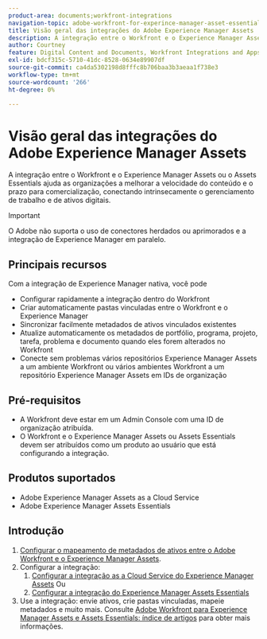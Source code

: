 ```yaml
---
product-area: documents;workfront-integrations
navigation-topic: adobe-workfront-for-experince-manager-asset-essentials
title: Visão geral das integrações do Adobe Experience Manager Assets
description: A integração entre o Workfront e o Experience Manager Assets ou o Assets Essentials permite que as organizações melhorem a velocidade do conteúdo e o prazo para comercialização, conectando intrinsecamente o gerenciamento de trabalho e de ativos digitais.
author: Courtney
feature: Digital Content and Documents, Workfront Integrations and Apps
exl-id: bdcf315c-5710-41dc-8528-0634e89907df
source-git-commit: ca4da5302198d8fffc8b706baa3b3aeaa1f738e3
workflow-type: tm+mt
source-wordcount: '266'
ht-degree: 0%

---
```


# Visão geral das integrações do Adobe Experience Manager Assets

<!-- Audited: 12/2023 -->

A integração entre o Workfront e o Experience Manager Assets ou o Assets Essentials ajuda as organizações a melhorar a velocidade do conteúdo e o prazo para comercialização, conectando intrinsecamente o gerenciamento de trabalho e de ativos digitais.

>[!IMPORTANT]
>
>O Adobe não suporta o uso de conectores herdados ou aprimorados e a integração de Experience Manager em paralelo.

## Principais recursos

Com a integração de Experience Manager nativa, você pode

* Configurar rapidamente a integração dentro do Workfront
* Criar automaticamente pastas vinculadas entre o Workfront e o Experience Manager
* Sincronizar facilmente metadados de ativos vinculados existentes
* Atualize automaticamente os metadados de portfólio, programa, projeto, tarefa, problema e documento quando eles forem alterados no Workfront
* Conecte sem problemas vários repositórios Experience Manager Assets a um ambiente Workfront ou vários ambientes Workfront a um repositório Experience Manager Assets em IDs de organização


## Pré-requisitos

* A Workfront deve estar em um Admin Console com uma ID de organização atribuída.
* O Workfront e o Experience Manager Assets ou Assets Essentials devem ser atribuídos como um produto ao usuário que está configurando a integração.


## Produtos suportados

* Adobe Experience Manager Assets as a Cloud Service
* Adobe Experience Manager Assets Essentials


## Introdução

1. [Configurar o mapeamento de metadados de ativos entre o Adobe Workfront e o Experience Manager Assets](https://experienceleague.adobe.com/docs/experience-manager-cloud-service/content/assets/integrations/configure-asset-metadata-mapping.html?lang=en).
1. Configurar a integração:
   1. [Configurar a integração as a Cloud Service do Experience Manager Assets](/help/quicksilver/administration-and-setup/configure-integrations/configure-aacs-integration.md)
Ou
   1. [Configurar a integração do Experience Manager Assets Essentials](/help/quicksilver/documents/adobe-workfront-for-experience-manager-assets-essentials/setup-asset-essentials.md)
1. Use a integração: envie ativos, crie pastas vinculadas, mapeie metadados e muito mais. Consulte [Adobe Workfront para Experience Manager Assets e Assets Essentials: índice de artigos](/help/quicksilver/documents/adobe-workfront-for-experience-manager-assets-essentials/workfront-for-aem-asset-essentials.md) para obter mais informações.
